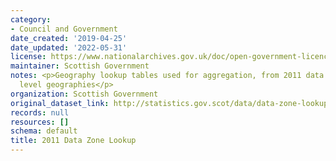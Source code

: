 ```yaml
---
category:
- Council and Government
date_created: '2019-04-25'
date_updated: '2022-05-31'
license: https://www.nationalarchives.gov.uk/doc/open-government-licence/version/3/
maintainer: Scottish Government
notes: <p>Geography lookup tables used for aggregation, from 2011 data zones to higher
  level geographies</p>
organization: Scottish Government
original_dataset_link: http://statistics.gov.scot/data/data-zone-lookup
records: null
resources: []
schema: default
title: 2011 Data Zone Lookup
---
```

